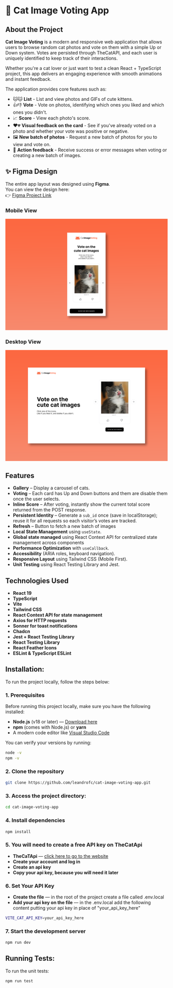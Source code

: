 # 🐾 Cat Image Voting App

## About the Project

**Cat Image Voting** is a modern and responsive web application that allows users to browse random cat photos and vote on them with a simple Up or Down system. Votes are persisted through TheCatAPI, and each user is uniquely identified to keep track of their interactions.

Whether you're a cat lover or just want to test a clean React + TypeScript project, this app delivers an engaging experience with smooth animations and instant feedback.

The application provides core features such as:

- 🐱🐱 **List** - List and view photos and GIFs of cute kittens.
- 👍👎 **Vote** - Vote on photos, identifying which ones you liked and which ones you didn't.
- 📈 **Score** - View each photo's score.
- ❤️💔 **Visual feedback on the card** - See if you've already voted on a photo and whether your vote was positive or negative.
- 🖼️ **New batch of photos** - Request a new batch of photos for you to view and vote on.
- 🚨 **Action feedback** - Receive success or error messages when voting or creating a new batch of images.

## ✨ Figma Design

The entire app layout was designed using **Figma**.  
You can view the design here:  
👉 [Figma Project Link](https://www.figma.com/design/ffcS9ZL5vOtn8o3vxCDTbZ/Untitled?node-id=1093-2&t=JzgPt4IQ1lDEonnt-1)

### Mobile View

![Mobile mockup](./readme-assets/mobileMockup.png)

### Desktop View

![Desktop mockup](./readme-assets/desktopMockup.png)

## Features

- **Gallery** – Display a carousel of cats.
- **Voting** – Each card has Up and Down buttons and them are disable them once the user selects.
- **Inline Score** – After voting, instantly show the current total score returned from
the POST response.
- **Persistent Identity** – Generate a `sub_id` once (save in localStorage); reuse it for
all requests so each visitor’s votes are tracked.
- **Refresh** – Button to fetch a new batch of images
- **Local State Management** using `useState`.
- **Global state managed** using React Context API for centralized state management across components
- **Performance Optimization** with `useCallback`.
- **Accessibility** (ARIA roles, keyboard navigation).
- **Responsive Layout** using Tailwind CSS (Mobile First).
- **Unit Testing** using React Testing Library and Jest.

## Technologies Used

- **React 19**
- **TypeScript**
- **Vite**
- **Tailwind CSS**
- **React Context API for state management**
- **Axios for HTTP requests**
- **Sonner for toast notifications**
- **Chadcn**
- **Jest + React Testing Library**
- **React Testing Library**
- **React Feather Icons**
- **ESLint & TypeScript ESLint**

## Installation:

To run the project locally, follow the steps below:

### 1. Prerequisites

Before running this project locally, make sure you have the following installed:

- **Node.js** (v18 or later) — [Download here](https://nodejs.org/)
- **npm** (comes with Node.js) or **yarn**
- A modern code editor like [Visual Studio Code](https://code.visualstudio.com/)

You can verify your versions by running:

```bash
node -v
npm -v
```


### 2. Clone the repository

```bash
git clone https://github.com/leandrofc/cat-image-voting-app.git
```

### 3. Access the project directory:

```sh
cd cat-image-voting-app
```

### 4. Install dependencies

```bash
npm install
```

### 5. You will need to create a free API key on TheCatApi

- **TheCaTApi** — [click here to go to the website](https://thecatapi.com/)
- **Create your account and log in**
- **Create an api key**
- **Copy your api key, because you will need it later**

### 6. Set Your API Key

- **Create the file** — in the root of the project create a file called .env.local
- **Add your api key on the file** — in the .env.local add the following content putting your api key in place of "your_api_key_here"
```bash
VITE_CAT_API_KEY=your_api_key_here
```

### 7. Start the development server

```bash
npm run dev
```

## Running Tests:

To run the unit tests:
```bash
npm run test
```